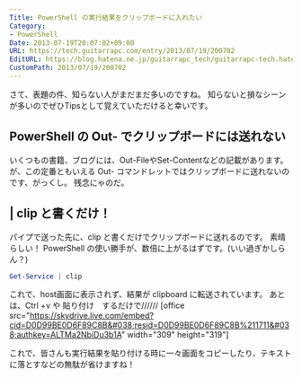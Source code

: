 ```yaml
---
Title: PowerShell の実行結果をクリップボードに入れたい
Category:
- PowerShell
Date: 2013-07-19T20:07:02+09:00
URL: https://tech.guitarrapc.com/entry/2013/07/19/200702
EditURL: https://blog.hatena.ne.jp/guitarrapc_tech/guitarrapc-tech.hatenablog.com/atom/entry/11696248318757675825
CustomPath: 2013/07/19/200702
---
```


さて、表題の件、知らない人がまだまだ多いのですね。
知らないと損なシーンが多いのでぜひTipsとして覚えていただけると幸いです。



## PowerShell の Out- でクリップボードには送れない
いくつもの書籍、ブログには、Out-FileやSet-Contentなどの記載があります。
が、この定番ともいえる Out- コマンドレットではクリップボードに送れないのです、がっくし。
残念にゃのだ。

##  | clip と書くだけ！

パイプで送った先に、clip と書くだけでクリップボードに送れるのです。
素晴らしい！
PowerShell の使い勝手が、数倍に上がるはずです。(いい過ぎかしらん？)


```ps1
Get-Service | clip
```


これで、host画面に表示されず、結果が clipboard に転送されています。
あとは、Ctrl +v や 貼り付け　するだけで//////
[office src="https://skydrive.live.com/embed?cid=D0D99BE0D6F89C8B&#038;resid=D0D99BE0D6F89C8B%211711&#038;authkey=ALTMa2NbiDu3b1A" width="309" height="319"]

これで、皆さんも実行結果を貼り付ける時に一々画面をコピーしたり、テキストに落とすなどの無駄が省けますね！
